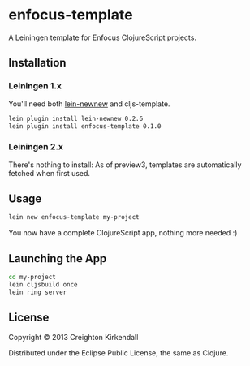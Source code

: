 # enfocus-template

A Leiningen template for Enfocus ClojureScript projects.


## Installation

### Leiningen 1.x

You'll need both [lein-newnew](https://github.com/Raynes/lein-newnew) and cljs-template.

```bash
lein plugin install lein-newnew 0.2.6
lein plugin install enfocus-template 0.1.0
```
### Leiningen 2.x

There's nothing to install: As of preview3, templates are automatically fetched
when first used.

## Usage

```bash
lein new enfocus-template my-project
```
You now have a complete ClojureScript app, nothing more needed :)

## Launching the App

```bash
cd my-project
lein cljsbuild once
lein ring server
```

## License

Copyright © 2013 Creighton Kirkendall

Distributed under the Eclipse Public License, the same as Clojure.
